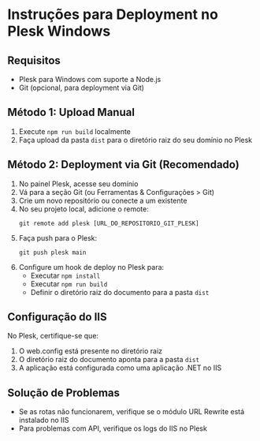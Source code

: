 
# Instruções para Deployment no Plesk Windows

## Requisitos
- Plesk para Windows com suporte a Node.js
- Git (opcional, para deployment via Git)

## Método 1: Upload Manual
1. Execute `npm run build` localmente
2. Faça upload da pasta `dist` para o diretório raiz do seu domínio no Plesk

## Método 2: Deployment via Git (Recomendado)
1. No painel Plesk, acesse seu domínio
2. Vá para a seção Git (ou Ferramentas & Configurações > Git)
3. Crie um novo repositório ou conecte a um existente
4. No seu projeto local, adicione o remote:
   ```
   git remote add plesk [URL_DO_REPOSITORIO_GIT_PLESK]
   ```
5. Faça push para o Plesk:
   ```
   git push plesk main
   ```
6. Configure um hook de deploy no Plesk para:
   - Executar `npm install`
   - Executar `npm run build`
   - Definir o diretório raiz do documento para a pasta `dist`

## Configuração do IIS
No Plesk, certifique-se que:
1. O web.config está presente no diretório raiz
2. O diretório raiz do documento aponta para a pasta `dist`
3. A aplicação está configurada como uma aplicação .NET no IIS

## Solução de Problemas
- Se as rotas não funcionarem, verifique se o módulo URL Rewrite está instalado no IIS
- Para problemas com API, verifique os logs do IIS no Plesk
